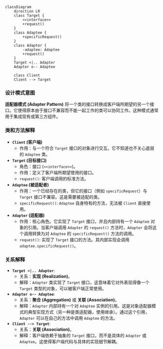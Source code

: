 ```mermaid
classDiagram
    direction LR
    class Target {
        <<interface>>
        +request()
    }
    class Adaptee {
        +specificRequest()
    }
    class Adapter {
        -adaptee: Adaptee
        +request()
    }
    Target <|.. Adapter
    Adapter o-- Adaptee

    class Client
    Client --> Target
```

### 设计模式意图

**适配器模式 (Adapter Pattern)** 将一个类的接口转换成客户端所期望的另一个接口。它使得原本由于接口不兼容而不能一起工作的类可以协同工作。这种模式通常用于集成现有或第三方组件。

### 类和方法解释

*   **`Client` (客户端)**
    *   作用：与一个符合 `Target` 接口的对象进行交互。它不知道也不关心底层的 `Adaptee` 类。
*   **`Target` (目标接口)**
    *   角色：接口 (`<<interface>>`)。
    *   作用：定义了客户端所期望使用的接口。
    *   `request()`: 客户端调用的标准方法。
*   **`Adaptee` (被适配者)**
    *   作用：一个已经存在的类，但它的接口（例如 `specificRequest`）与 `Target` 接口不兼容。这是需要被适配的类。
    *   `specificRequest()`: `Adaptee` 自身特有的方法，无法被 `Client` 直接使用。
*   **`Adapter` (适配器)**
    *   作用：核心角色。它实现了 `Target` 接口，并且内部持有一个 `Adaptee` 对象的引用。当客户端调用 `Adapter` 的 `request()` 方法时，`Adapter` 会将这个调用转换为对 `Adaptee` 的 `specificRequest()` 方法的调用。
    *   `request()`: 实现了 `Target` 接口的方法。其内部实现会调用 `adaptee.specificRequest()`。

### 关系解释

*   **`Target <|.. Adapter`**:
    *   关系：**实现 (Realization)**。
    *   解释：`Adapter` 类实现了 `Target` 接口，这意味着它对外表现得像一个 `Target` 类型的对象，可以被客户端正常使用。
*   **`Adapter o-- Adaptee`**:
    *   关系：**聚合 (Aggregation)** 或 **关联 (Association)**。
    *   解释：`Adapter` 内部持有一个对 `Adaptee` 实例的引用。这是对象适配器模式的典型实现方式（另一种是类适配器，使用继承）。通过这个引用，`Adapter` 可以在自己的方法中调用 `Adaptee` 的方法。
*   **`Client --> Target`**:
    *   关系：**关联 (Association)**。
    *   解释：客户端依赖于抽象的 `Target` 接口，而不是具体的 `Adapter` 或 `Adaptee`。这使得客户端代码与具体的实现细节解耦。